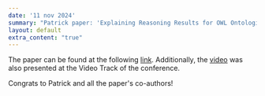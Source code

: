 ```yaml
---
date: '11 nov 2024'
summary: "Patrick paper: 'Explaining Reasoning Results for OWL Ontologies with EVEE' was accepted at the Knowledge Representation Conference. The paper was also accompained by a video."
layout: default
extra_content: "true"
---
```


The paper can be found at the following <a href="https://proceedings.kr.org/2024/67/kr2024-0067-alrabbaa-et-al.pdf">link</a>. 
Additionally, the <a href="https://www.youtube.com/watch?v=DUDWp2YmhaY&list=PL0Q9_MomjV2nY3tGcoKwWRv1_78WpNAg_&index=2&t=2s&pp=iAQB">video</a> was also presented at the Video Track of the conference.

Congrats to Patrick and all the paper's co-authors!